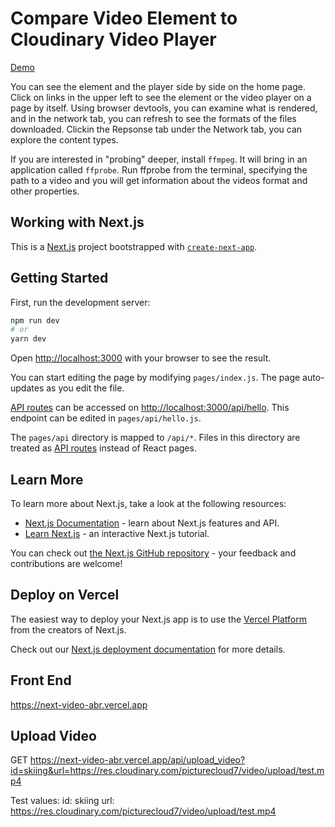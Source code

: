 # Compare Video Element to Cloudinary Video Player

[Demo]()

You can see the element and the player side by side on the home page.  Click on links in the upper left to 
see the element or the video player on a page by itself.  Using browser devtools, you can examine what is rendered, and in the network tab, you can refresh to see the formats of the files downloaded.  Clickin the Repsonse tab under the Network tab,
you can explore the content types.

If you are interested in "probing" deeper, install `ffmpeg`. It will bring in an application called `ffprobe`.  Run ffprobe from the terminal, specifying the path to a video and you will get information about the videos format and other properties.

## Working with Next.js

This is a [Next.js](https://nextjs.org/) project bootstrapped with [`create-next-app`](https://github.com/vercel/next.js/tree/canary/packages/create-next-app).

## Getting Started

First, run the development server:

```bash
npm run dev
# or
yarn dev
```

Open [http://localhost:3000](http://localhost:3000) with your browser to see the result.

You can start editing the page by modifying `pages/index.js`. The page auto-updates as you edit the file.

[API routes](https://nextjs.org/docs/api-routes/introduction) can be accessed on [http://localhost:3000/api/hello](http://localhost:3000/api/hello). This endpoint can be edited in `pages/api/hello.js`.

The `pages/api` directory is mapped to `/api/*`. Files in this directory are treated as [API routes](https://nextjs.org/docs/api-routes/introduction) instead of React pages.

## Learn More

To learn more about Next.js, take a look at the following resources:

- [Next.js Documentation](https://nextjs.org/docs) - learn about Next.js features and API.
- [Learn Next.js](https://nextjs.org/learn) - an interactive Next.js tutorial.

You can check out [the Next.js GitHub repository](https://github.com/vercel/next.js/) - your feedback and contributions are welcome!

## Deploy on Vercel

The easiest way to deploy your Next.js app is to use the [Vercel Platform](https://vercel.com/new?utm_medium=default-template&filter=next.js&utm_source=create-next-app&utm_campaign=create-next-app-readme) from the creators of Next.js.

Check out our [Next.js deployment documentation](https://nextjs.org/docs/deployment) for more details.

## Front End

https://next-video-abr.vercel.app

## Upload Video
GET https://next-video-abr.vercel.app/api/upload_video?id=skiing&url=https://res.cloudinary.com/picturecloud7/video/upload/test.mp4

Test values:
id: skiing
url: https://res.cloudinary.com/picturecloud7/video/upload/test.mp4
